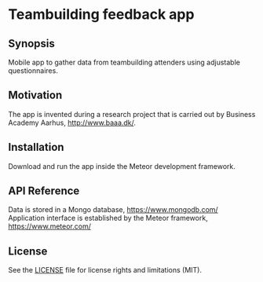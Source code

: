 # Teambuilding feedback app #

## Synopsis
Mobile app to gather data from teambuilding attenders using adjustable questionnaires.

## Motivation
The app is invented during a research project that is carried out by Business Academy Aarhus, http://www.baaa.dk/.

## Installation
Download and run the app inside the Meteor development framework.

## API Reference
Data is stored in a Mongo database, https://www.mongodb.com/
Application interface is established by the Meteor framework, https://www.meteor.com/

## License
See the [LICENSE](LICENSE.md) file for license rights and limitations (MIT).
